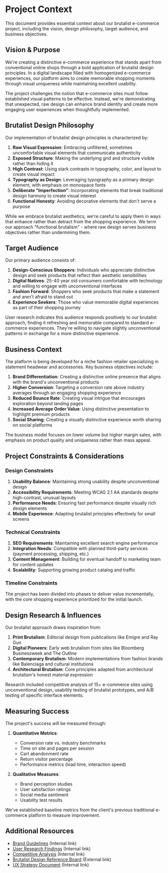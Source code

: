 # Project Context

This document provides essential context about our brutalist e-commerce project, including the vision, design philosophy, target audience, and business objectives.

## Vision & Purpose

We're creating a distinctive e-commerce experience that stands apart from conventional online shops through a bold application of brutalist design principles. In a digital landscape filled with homogenized e-commerce experiences, our platform aims to create memorable shopping moments through visual uniqueness while maintaining excellent usability.

The project challenges the notion that e-commerce sites must follow established visual patterns to be effective. Instead, we're demonstrating that unexpected, raw design can enhance brand identity and create more engaging user experiences when thoughtfully implemented.

## Brutalist Design Philosophy

Our implementation of brutalist design principles is characterized by:

1. **Raw Visual Expression**: Embracing unfiltered, sometimes uncomfortable visual elements that communicate authenticity
2. **Exposed Structure**: Making the underlying grid and structure visible rather than hiding it
3. **High Contrast**: Using stark contrasts in typography, color, and layout to create visual impact
4. **Typography as Design**: Leveraging typography as a primary design element, with emphasis on monospace fonts
5. **Deliberate "Imperfection"**: Incorporating elements that break traditional design harmony to create visual interest
6. **Functional Honesty**: Avoiding decorative elements that don't serve a purpose

While we embrace brutalist aesthetics, we're careful to apply them in ways that enhance rather than detract from the shopping experience. We term our approach "functional brutalism" - where raw design serves business objectives rather than undermining them.

## Target Audience

Our primary audience consists of:

1. **Design-Conscious Shoppers**: Individuals who appreciate distinctive design and seek products that reflect their aesthetic sensibilities
2. **Digital Natives**: 25-40 year old consumers comfortable with technology and willing to engage with unconventional interfaces
3. **Fashion Forward**: Shoppers who seek products that make a statement and aren't afraid to stand out
4. **Experience Seekers**: Those who value memorable digital experiences as part of their shopping journey

User research indicates this audience responds positively to our brutalist approach, finding it refreshing and memorable compared to standard e-commerce experiences. They're willing to navigate slightly unconventional patterns in exchange for a more distinctive experience.

## Business Context

The platform is being developed for a niche fashion retailer specializing in statement headwear and accessories. Key business objectives include:

1. **Brand Differentiation**: Creating a distinctive online presence that aligns with the brand's unconventional products
2. **Higher Conversion**: Targeting a conversion rate above industry averages through an engaging shopping experience
3. **Reduced Bounce Rate**: Creating visual intrigue that encourages exploration beyond landing pages
4. **Increased Average Order Value**: Using distinctive presentation to highlight premium products
5. **Social Sharing**: Creating a visually distinctive experience worth sharing on social platforms

The business model focuses on lower volume but higher margin sales, with emphasis on product quality and uniqueness rather than mass appeal.

## Project Constraints & Considerations

### Design Constraints

1. **Usability Balance**: Maintaining strong usability despite unconventional design
2. **Accessibility Requirements**: Meeting WCAG 2.1 AA standards despite high-contrast, unusual layouts
3. **Performance Needs**: Ensuring fast performance despite visually rich design elements
4. **Mobile Experience**: Adapting brutalist principles effectively for small screens

### Technical Constraints

1. **SEO Requirements**: Maintaining excellent search engine performance
2. **Integration Needs**: Compatible with planned third-party services (payment processing, shipping, etc.)
3. **Content Management**: Building for eventual handoff to marketing team for content updates
4. **Scalability**: Supporting growing product catalog and traffic

### Timeline Constraints

The project has been divided into phases to deliver value incrementally, with the core shopping experience prioritized for the initial launch.

## Design Research & Influences

Our brutalist approach draws inspiration from:

1. **Print Brutalism**: Editorial design from publications like Emigre and Ray Gun
2. **Digital Pioneers**: Early web brutalism from sites like Bloomberg Businessweek and The Outline
3. **Contemporary Brutalism**: Modern implementations from fashion brands like Balenciaga and cultural institutions
4. **Architectural Brutalism**: Core principles adapted from architectural brutalism's honest material expression

Research included competitive analysis of 15+ e-commerce sites using unconventional design, usability testing of brutalist prototypes, and A/B testing of specific interface elements.

## Measuring Success

The project's success will be measured through:

1. **Quantitative Metrics**:
   - Conversion rate vs. industry benchmarks
   - Time on site and pages per session
   - Cart abandonment rate
   - Return visitor percentage
   - Performance metrics (load time, interaction speed)

2. **Qualitative Measures**:
   - Brand perception studies
   - User satisfaction ratings
   - Social media sentiment
   - Usability test results

We've established baseline metrics from the client's previous traditional e-commerce platform to measure improvement.

## Additional Resources

- [Brand Guidelines](https://example.com/brand-guidelines) (Internal link)
- [User Research Findings](https://example.com/user-research) (Internal link)
- [Competitive Analysis](https://example.com/competitive-analysis) (Internal link)
- [Brutalist Design Reference Board](https://pinterest.com/brutalist-ecommerce) (External link)
- [UX Strategy Document](https://example.com/ux-strategy) (Internal link) 